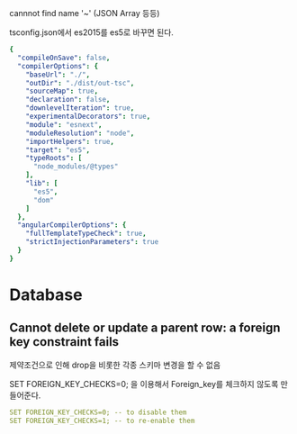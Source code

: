 
cannnot find name '~' (JSON Array 등등)

tsconfig.json에서 es2015를 es5로 바꾸면 된다.
```yaml
{
  "compileOnSave": false,
  "compilerOptions": {
    "baseUrl": "./",
    "outDir": "./dist/out-tsc",
    "sourceMap": true,
    "declaration": false,
    "downlevelIteration": true,
    "experimentalDecorators": true,
    "module": "esnext",
    "moduleResolution": "node",
    "importHelpers": true,
    "target": "es5",
    "typeRoots": [
      "node_modules/@types"
    ],
    "lib": [
      "es5",
      "dom"
    ]
  },
  "angularCompilerOptions": {
    "fullTemplateTypeCheck": true,
    "strictInjectionParameters": true
  }
}
```
# Database
## Cannot delete or update a parent row: a foreign key constraint fails
제약조건으로 인해 drop을 비롯한 각종 스키마 변경을 할 수 없음

SET FOREIGN_KEY_CHECKS=0; 을 이용해서 Foreign_key를 체크하지 않도록 만들어준다.
```yaml
SET FOREIGN_KEY_CHECKS=0; -- to disable them
SET FOREIGN_KEY_CHECKS=1; -- to re-enable them
```